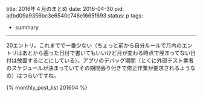 title: 2016年４月のまとめ
date: 2016-04-30
pid: adbd09a9356bc3e6540c746e1665f693
status: p
tags:
- summary
---

20エントリ。これまでで一番少ない（ちょっと前から自分ルールで月内のエントリはあとから遡った日付で書いてもいいけど月が変わる時点で埋まってない日付は放置するにとにしている）。アプリのデバッグ期間（とくに外部テスト業者のスケジュールが決まっていてその期間張り付きで修正作業が要求されるようなの）はつらいですね。

{% monthly_post_list 201604 %}